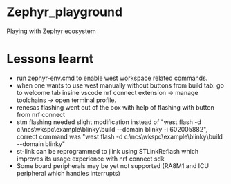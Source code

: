 # Zephyr_playground
Playing with Zephyr ecosystem


# Lessons learnt
- run zephyr-env.cmd to enable west workspace related commands.
- when one wants to use west manually without buttons from build tab: go to welcome tab insine vscode nrf connect extension -> manage toolchains -> open terminal profile.
- renesas flashing went out of the box with help of flashing with button from nrf connect
- stm flashing needed slight modification instead of "west flash -d c:\ncs\wkspc\example\blinky\build --domain blinky -i 602005882", correct command was "west flash -d c:\ncs\wkspc\example\blinky\build --domain blinky"
- st-link can be reprogrammed to jlink using STLinkReflash which improves its usage experience with nrf connect sdk
- Some board peripherals may be yet not supported (RA8M1 and ICU peripheral which handles interrupts)
